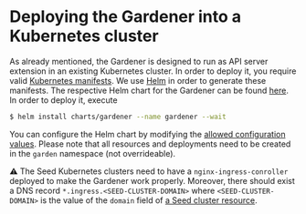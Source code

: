# Deploying the Gardener into a Kubernetes cluster
As already mentioned, the Gardener is designed to run as API server extension in an existing Kubernetes cluster. In order to deploy it, you require valid [Kubernetes manifests](https://kubernetes.io/docs/concepts/cluster-administration/manage-deployment/). We use [Helm](http://helm.sh/) in order to generate these manifests. The respective Helm chart for the Gardener can be found [here](../../charts/gardener). In order to deploy it, execute


```bash
$ helm install charts/gardener --name gardener --wait
```

You can configure the Helm chart by modifying the [allowed configuration values](../../charts/gardener/values.yaml). Please note that all resources and deployments need to be created in the `garden` namespace (not overrideable).

:warning: The Seed Kubernetes clusters need to have a `nginx-ingress-conroller` deployed to make the Gardener work properly. Moreover, there should exist a DNS record `*.ingress.<SEED-CLUSTER-DOMAIN>` where `<SEED-CLUSTER-DOMAIN>` is the value of the `domain` field of [a Seed cluster resource](../../example/seed-aws-dev.yaml).
